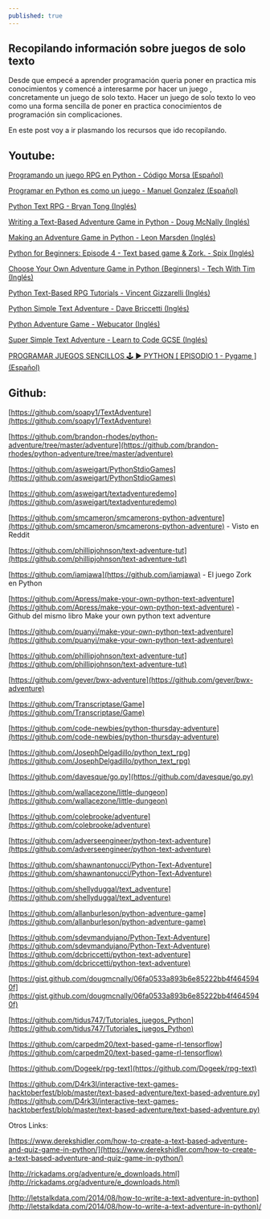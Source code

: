 ```yaml
---
published: true
---
```

## Recopilando información sobre juegos de solo texto

Desde que empecé a aprender programación queria poner en practica mis conocimientos y comencé a interesarme por hacer un juego , concretamente un juego de solo texto. Hacer un juego de solo texto lo veo como una forma sencilla de poner en practica conocimientos de programación sin complicaciones.

En este post voy a ir plasmando los recursos que ido recopilando.

## Youtube:

[Programando un juego RPG en Python - Código Morsa (Español)](https://www.youtube.com/watch?v=hJUB7alJWvo&list=PLihI9s9wwCPQtd4qLlIyZEagygt6jGNZ8)

[Programar en Python es como un juego - Manuel Gonzalez (Español)](https://www.youtube.com/channel/UCQLWbxZbgftDIhw21i6q_OA/featured)

[Python Text RPG - Bryan Tong (Inglés)](https://www.youtube.com/watch?v=MFW8DJ6qsak&list=PL1-slM0ZOosXf2oQYZpTRAoeuo0TPiGpm)

[Writing a Text-Based Adventure Game in Python - Doug McNally (Inglés)](https://www.youtube.com/watch?v=miuHrP2O7Jw)

[Making an Adventure Game in Python - Leon Marsden (Inglés)](https://www.youtube.com/watch?v=EbAdsK8s0-U)

[Python for Beginners: Episode 4 - Text based game & Zork. - Spix (Inglés)](https://www.youtube.com/watch?v=R3Off3tGuMs)

[Choose Your Own Adventure Game in Python (Beginners) - Tech With Tim (Inglés)](https://www.youtube.com/watch?v=DEcFCn2ubSg)

[Python Text-Based RPG Tutorials  -  Vincent Gizzarelli (Inglés)](https://www.youtube.com/playlist?list=PL6IVnciQrKbyZH5gqPXvtlCaiLS_9hFxw)

[Python Simple Text Adventure - Dave Briccetti (Inglés)](https://www.youtube.com/watch?v=-v3_3m13IBQ)

[Python Adventure Game - Webucator (Inglés)](https://www.youtube.com/watch?v=8uJFN7OZ2Yo)

[Super Simple Text Adventure -  Learn to Code GCSE (Inglés) ](https://www.youtube.com/watch?v=5a1KJPHPImc)

[PROGRAMAR JUEGOS SENCILLOS 🕹️ ► PYTHON [ EPISODIO 1 - Pygame ] (Español)](https://www.youtube.com/watch?v=7iIxjiybR6E&list=PLG8UtYUFOQj7q7Ni5sOxxYdlR-ZqbFogz)

## Github:

[https://github.com/soapy1/TextAdventure](https://github.com/soapy1/TextAdventure)

[https://github.com/brandon-rhodes/python-adventure/tree/master/adventure](https://github.com/brandon-rhodes/python-adventure/tree/master/adventure)

[https://github.com/asweigart/PythonStdioGames](https://github.com/asweigart/PythonStdioGames)

[https://github.com/asweigart/textadventuredemo](https://github.com/asweigart/textadventuredemo)

[https://github.com/smcameron/smcamerons-python-adventure](https://github.com/smcameron/smcamerons-python-adventure) - Visto en Reddit 

[https://github.com/phillipjohnson/text-adventure-tut](https://github.com/phillipjohnson/text-adventure-tut)

[https://github.com/iamjawa](https://github.com/iamjawa) - El juego Zork en Python

[https://github.com/Apress/make-your-own-python-text-adventure](https://github.com/Apress/make-your-own-python-text-adventure) - Github del mismo libro Make your own python text adventure

[https://github.com/puanyi/make-your-own-python-text-adventure](https://github.com/puanyi/make-your-own-python-text-adventure)

[https://github.com/phillipjohnson/text-adventure-tut](https://github.com/phillipjohnson/text-adventure-tut)

[https://github.com/gever/bwx-adventure](https://github.com/gever/bwx-adventure)

[https://github.com/Transcriptase/Game](https://github.com/Transcriptase/Game)

[https://github.com/code-newbies/python-thursday-adventure](https://github.com/code-newbies/python-thursday-adventure)

[https://github.com/JosephDelgadillo/python_text_rpg](https://github.com/JosephDelgadillo/python_text_rpg)

[https://github.com/davesque/go.py](https://github.com/davesque/go.py)

[https://github.com/wallacezone/little-dungeon](https://github.com/wallacezone/little-dungeon)

[https://github.com/colebrooke/adventure](https://github.com/colebrooke/adventure)

[https://github.com/adverseengineer/python-text-adventure](https://github.com/adverseengineer/python-text-adventure)

[https://github.com/shawnantonucci/Python-Text-Adventure](https://github.com/shawnantonucci/Python-Text-Adventure)

[https://github.com/shellyduggal/text_adventure](https://github.com/shellyduggal/text_adventure)

[https://github.com/allanburleson/python-adventure-game](https://github.com/allanburleson/python-adventure-game)

[https://github.com/sdevmandujano/Python-Text-Adventure](https://github.com/sdevmandujano/Python-Text-Adventure)
[https://github.com/dcbriccetti/python-text-adventure](https://github.com/dcbriccetti/python-text-adventure)

[https://gist.github.com/dougmcnally/06fa0533a893b6e85222bb4f4645940f](https://gist.github.com/dougmcnally/06fa0533a893b6e85222bb4f4645940f)

[https://github.com/tidus747/Tutoriales_juegos_Python](https://github.com/tidus747/Tutoriales_juegos_Python)

[https://github.com/carpedm20/text-based-game-rl-tensorflow](https://github.com/carpedm20/text-based-game-rl-tensorflow)

[https://github.com/Dogeek/rpg-text](https://github.com/Dogeek/rpg-text)

[https://github.com/D4rk3l/interactive-text-games-hacktoberfest/blob/master/text-based-adventure/text-based-adventure.py](https://github.com/D4rk3l/interactive-text-games-hacktoberfest/blob/master/text-based-adventure/text-based-adventure.py)


Otros Links: 

[https://www.derekshidler.com/how-to-create-a-text-based-adventure-and-quiz-game-in-python/](https://www.derekshidler.com/how-to-create-a-text-based-adventure-and-quiz-game-in-python/)

[http://rickadams.org/adventure/e_downloads.html](http://rickadams.org/adventure/e_downloads.html)

[http://letstalkdata.com/2014/08/how-to-write-a-text-adventure-in-python](http://letstalkdata.com/2014/08/how-to-write-a-text-adventure-in-python)/
